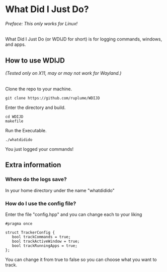 # What Did I Just Do?
###### Preface: This only works for Linux!
What Did I Just Do (or WDIJD for short) is for logging commands, windows, and apps.

## How to use WDIJD
###### (Tested only on X11, may or may not work for Wayland.)

Clone the repo to your machine.
  
    git clone https://github.com/ruplume/WDIJD

Enter the directory and build.

    cd WDIJD
    makefile

Run the Executable.

    ./whatdidido

You just logged your commands!

## Extra information

### Where do the logs save?

  In your home directory under the name "whatdidido"

### How do I use the config file?

  Enter the file "config.hpp" and you can change each to your liking

    #pragma once
   
    struct TrackerConfig {
       bool trackCommands = true;
       bool trackActiveWindow = true;
       bool trackRunningApps = true;
    };

You can change it from true to false so you can choose what you want to track.

